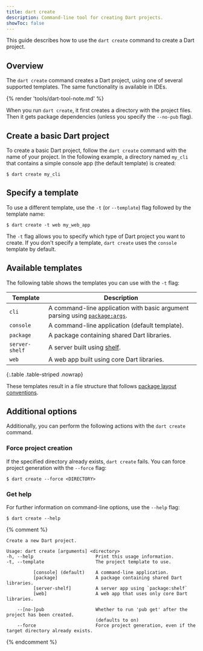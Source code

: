 ```yaml
---
title: dart create
description: Command-line tool for creating Dart projects.
showToc: false
---
```


This guide describes how to use the `dart create` command to
create a Dart project.

## Overview

The `dart create` command creates a Dart project,
using one of several supported templates.
The same functionality is available in IDEs.

{% render 'tools/dart-tool-note.md' %}

When you run `dart create`, it first creates a directory with the
project files. Then it gets package dependencies
(unless you specify the `--no-pub` flag).

## Create a basic Dart project

To create a basic Dart project, follow the `dart create` command
with the name of your project. In the following example,
a directory named `my_cli` that contains a
simple console app (the default template) is created:

```console
$ dart create my_cli
```

## Specify a template

To use a different template, use the `-t` (or `--template`)
flag followed by the template name:

```console
$ dart create -t web my_web_app
```

The `-t` flag allows you to specify which type of Dart project
you want to create. If you don't specify a template, `dart create`
uses the `console` template by default.

## Available templates

The following table shows the templates you can use with the
`-t` flag:

| Template       | Description                                                                                           |
|----------------|-------------------------------------------------------------------------------------------------------|
| `cli`          | A command-line application with basic argument parsing using [`package:args`]({{site.pub-pkg}}/args). |
| `console`      | A command-line application (default template).                                                       |
| `package`      | A package containing shared Dart libraries.                                                           |
| `server-shelf` | A server built using [shelf][].                                                                       |
| `web`          | A web app built using core Dart libraries.                                                            |

{:.table .table-striped .nowrap}

[shelf]: {{site.pub-pkg}}/shelf

These templates result in a file structure that follows
[package layout conventions](/tools/pub/package-layout).

## Additional options

Additionally, you can perform the following actions with
the `dart create` command.

### Force project creation

If the specified directory already exists, `dart create` fails. 
You can force project generation with the `--force` flag:

```console
$ dart create --force <DIRECTORY>
```

### Get help

For further information on command-line options, use the `--help` flag:

```console
$ dart create --help
```

{% comment %}
```
Create a new Dart project.

Usage: dart create [arguments] <directory>
-h, --help                       Print this usage information.
-t, --template                   The project template to use.

          [console] (default)    A command-line application.
          [package]              A package containing shared Dart libraries.
          [server-shelf]         A server app using `package:shelf`
          [web]                  A web app that uses only core Dart libraries.

    --[no-]pub                   Whether to run 'pub get' after the project has been created.
                                 (defaults to on)
    --force                      Force project generation, even if the target directory already exists.
```

{% endcomment %}
